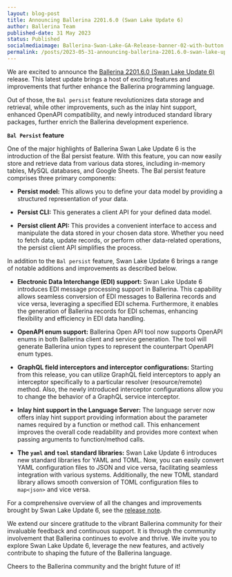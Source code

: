 ```yaml
---
layout: blog-post
title: Announcing Ballerina 2201.6.0 (Swan Lake Update 6)
author: Ballerina Team
published-date: 31 May 2023
status: Published
socialmediaimage: Ballerina-Swan-Lake-GA-Release-banner-02-with-button.png
permalink: /posts/2023-05-31-announcing-ballerina-2201.6.0-swan-lake-update-6/
---
```


<style>.cBlogContent p{white-space: break-spaces !important;}</style>

We are excited to announce the [Ballerina 2201.6.0 (Swan Lake Update 6)](https://ballerina.io/downloads/) release. This latest update brings a host of exciting features and improvements that further enhance the Ballerina programming language. 

Out of those, the `Bal persist` feature revolutionizes data storage and retrieval, while other improvements, such as the inlay hint support, enhanced OpenAPI compatibility, and newly introduced standard library packages, further enrich the Ballerina development experience.

**`Bal Persist` feature**

One of the major highlights of Ballerina Swan Lake Update 6 is the introduction of the Bal persist feature. With this feature, you can now easily store and retrieve data from various data stores, including in-memory tables, MySQL databases, and Google Sheets. The Bal persist feature comprises three primary components:

- **Persist model:** This allows you to define your data model by providing a structured representation of your data.

- **Persist CLI:** This generates a client API for your defined data model. 

- **Persist client API:** This provides a convenient interface to access and manipulate the data stored in your chosen data store. Whether you need to fetch data, update records, or perform other data-related operations, the persist client API simplifies the process.

In addition to the `Bal persist` feature, Swan Lake Update 6 brings a range of notable additions and improvements as described below.

- **Electronic Data Interchange (EDI) support:** Swan Lake Update 6 introduces EDI message processing support in Ballerina. This capability allows seamless conversion of EDI messages to Ballerina records and vice versa, leveraging a specified EDI schema. Furthermore, it enables the generation of Ballerina records for EDI schemas, enhancing flexibility and efficiency in EDI data handling.

- **OpenAPI enum support:** Ballerina Open API tool now supports OpenAPI enums in both Ballerina client and service generation. The tool will generate Ballerina union types to represent the counterpart OpenAPI enum types.

- **GraphQL field interceptors and interceptor configurations:** Starting from this release, you can utilize GraphQL field interceptors to apply an interceptor specifically to a particular resolver (resource/remote) method. Also, the newly introduced interceptor configurations allow you to change the behavior of a GraphQL service interceptor.

- **Inlay hint support in the Language Server:** The language server now offers inlay hint support providing information about the parameter names required by a function or method call. This enhancement improves the overall code readability and provides more context when passing arguments to function/method calls.

- **The `yaml` and `toml` standard libraries:** Swan Lake Update 6 introduces new standard libraries for YAML and TOML. Now, you can easily convert YAML configuration files to JSON and vice versa, facilitating seamless integration with various systems. Additionally, the new TOML standard library allows smooth conversion of TOML configuration files to `map<json>` and vice versa.

For a comprehensive overview of all the changes and improvements brought by Swan Lake Update 6, see the [release note](https://ballerina.io/downloads/swan-lake-release-notes/swan-lake-2201.6.0).

We extend our sincere gratitude to the vibrant Ballerina community for their invaluable feedback and continuous support. It is through the community involvement that Ballerina continues to evolve and thrive. We invite you to explore Swan Lake Update 6, leverage the new features, and actively contribute to shaping the future of the Ballerina language.

Cheers to the Ballerina community and the bright future of it!
